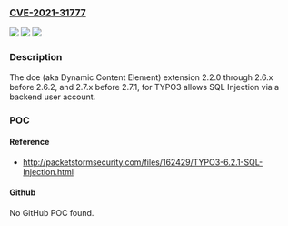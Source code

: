 ### [CVE-2021-31777](https://cve.mitre.org/cgi-bin/cvename.cgi?name=CVE-2021-31777)
![](https://img.shields.io/static/v1?label=Product&message=n%2Fa&color=blue)
![](https://img.shields.io/static/v1?label=Version&message=n%2Fa&color=blue)
![](https://img.shields.io/static/v1?label=Vulnerability&message=n%2Fa&color=brighgreen)

### Description

The dce (aka Dynamic Content Element) extension 2.2.0 through 2.6.x before 2.6.2, and 2.7.x before 2.7.1, for TYPO3 allows SQL Injection via a backend user account.

### POC

#### Reference
- http://packetstormsecurity.com/files/162429/TYPO3-6.2.1-SQL-Injection.html

#### Github
No GitHub POC found.

